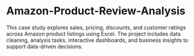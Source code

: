 # Amazon-Product-Review-Analysis
This case study explores sales, pricing, discounts, and customer ratings across Amazon product listings using Excel. The project includes data cleaning, analysis tasks, interactive dashboards, and business insights to support data-driven decisions.
